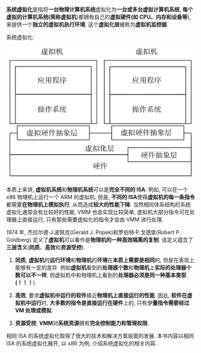 
**系统虚拟化**是指将**一台物理计算机系统**虚拟化为**一台或多台虚拟计算机系统**, **每个虚拟的计算机系统(简称虚拟机**)都拥有自己的**虚拟硬件(如 CPU、内存和设备等**), 来提供一个**独立的虚拟机执行环境**. 这个**虚拟化层**被称为**虚拟机监控器**.

系统虚拟化:

![2024-10-21-16-43-43.png](./images/2024-10-21-16-43-43.png)

本质上来讲, **虚拟机系统**和**物理机系统**可以是**完全不同的 ISA**. 例如, 可以在一个 x86 物理机上运行一个 ARM 的虚拟机. 但是, **不同的 ISA**使得**虚拟机的每一条指令**都需要**在物理机上模拟执行**, 从而造成**较大的性能下降**. 当然相同体系结构的系统虚拟化通常会有比较好的性能, VMM 也会实现比较简单, 虚拟机大部分指令可在处理器上直接运行, 只有那些需要虚拟化的指令才会由 VMM 进行处理.

1974 年, 杰拉尔德·J.波佩克(Gerald J. Popek)和罗伯特·P.戈德堡(Robert P. Goldberg) 定义了**虚拟机**可以看作是**物理机的一种高效隔离的复制**. 该定义蕴含了**三层含义**(**同质**、**高效**和**资源受控**).

1) **同质**, **虚拟机**的**运行环境**和**物理机**的**环境**在**本质上需要是相同**的, 但是在表现上能够有一定的差异. 例如**虚拟机**看到的**处理器个数**和**物理机**上**实际的处理器个数可以不一样**, 但虚拟机中和物理机上看到的**处理器必须是同一种基本类型(！！！**).

2) **高效**, 要求**虚拟机中运行的软件**接近**物理机上直接运行的性能**. 因此, **软件在虚拟机中运行**时, **大多数的指令是直接运行在硬件**上的, 只有**少量指令需要经过 VM 处理或模拟**.

3) **资源受控**, **VMM**对**系统资源**拥有**完全控制能力和管理权限**.

相同 ISA 的系统虚拟化取得了很大的技术和解决方案层面的发展. 本书内容以相同 ISA 的系统虚拟化展开, 以 x86 为例, 介绍系统虚拟化的相关内容.
